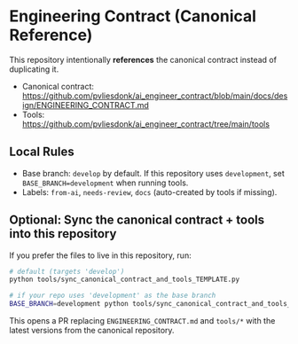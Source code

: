 # Engineering Contract (Canonical Reference)

This repository intentionally **references** the canonical contract instead of duplicating it.

- Canonical contract: https://github.com/pvliesdonk/ai_engineer_contract/blob/main/docs/design/ENGINEERING_CONTRACT.md
- Tools: https://github.com/pvliesdonk/ai_engineer_contract/tree/main/tools

## Local Rules

- Base branch: `develop` by default. If this repository uses `development`, set `BASE_BRANCH=development` when running tools.
- Labels: `from-ai`, `needs-review`, `docs` (auto-created by tools if missing).

## Optional: Sync the canonical contract + tools into this repository

If you prefer the files to live in this repository, run:
```bash
# default (targets 'develop')
python tools/sync_canonical_contract_and_tools_TEMPLATE.py

# if your repo uses 'development' as the base branch
BASE_BRANCH=development python tools/sync_canonical_contract_and_tools_TEMPLATE.py
```
This opens a PR replacing `ENGINEERING_CONTRACT.md` and `tools/*` with the latest versions from the canonical repository.


